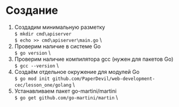 # Создание
1) Создадим минимальную разметку \
```$ mkdir cmd\apiserver``` \
```$ echo >> cmd\apiserver\main.go``` \
2) Проверим наличие в системе Go \
```$ go version``` \
3) Проверим наличие компилятора gcc (нужен для пакетов Go) \
```$ gcc --version``` \
4) Создаём отдельное окружение для модулей Go \
```$ go mod init github.com/PaperDevil/web-development-cec/lesson_one/golang``` \
5) Устанавливаем пакет go-martini/martini \
```$ go get github.com/go-martini/martin``` \